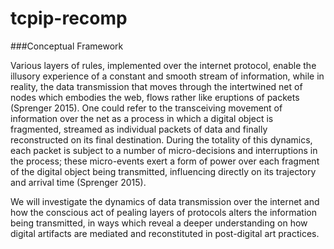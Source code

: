 # tcpip-recomp

###Conceptual Framework

Various layers of rules, implemented over the internet protocol,  enable the illusory experience of a constant and smooth stream of information, while in reality, the data transmission that moves through the intertwined net of nodes which embodies the web,  flows rather like eruptions of packets (Sprenger 2015)⁠. One could refer to the transceiving movement of information over the net as a process in which a digital object is fragmented, streamed as individual packets of data and finally reconstructed on its final destination. During the totality of this dynamics, each packet is subject to a number of micro-decisions and interruptions in the process; these micro-events exert a form of power over each fragment of the digital object being transmitted, influencing directly on its trajectory and arrival time (Sprenger 2015)⁠. 

We will investigate the dynamics of data transmission over the internet and how the conscious act of pealing layers of protocols alters the  information being transmitted, in ways which reveal a deeper understanding on how digital artifacts are mediated and reconstituted in post-digital art practices. 
